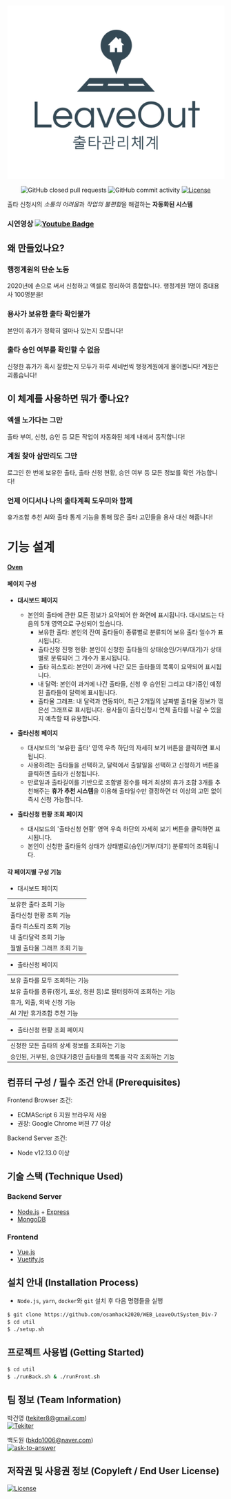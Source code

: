 <p align="center"><img src="LeaveOut-logo.png"></p>
<p align="center">
<img alt="GitHub closed pull requests" src="https://img.shields.io/github/issues-pr-closed/osamhack2020/WEB_LeaveOutSystem_Div-7?style=for-the-badge">
<img alt="GitHub commit activity" src="https://img.shields.io/github/commit-activity/y/osamhack2020/WEB_LeaveOutSystem_Div-7?style=for-the-badge">
<a href="LICENSE.md"><img src="https://img.shields.io/github/license/osamhack2020/WEB_LeaveOutSystem_Div-7?style=for-the-badge" alt="License"></a>
</p>


출타 신청시의 *소통의 어려움*과 *작업의 불편함*을 해결하는 **자동화된 시스템**

### 시연영상 [![Youtube Badge](https://img.shields.io/badge/Youtube-ff0000?style=flat-square&logo=youtube&link=https://youtu.be/Hc-uen8y0mc)](https://youtu.be/Hc-uen8y0mc) 

## 왜 만들었나요?

### 행정계원의 단순 노동

2020년에 손으로 써서 신청하고 엑셀로 정리하여 종합합니다. 행정계원 1명이 중대용사 100명분을!

### 용사가 보유한 출타 확인불가

본인이 휴가가 정확히 얼마나 있는지 모릅니다!

### 출타 승인 여부를 확인할 수 없음

신청한 휴가가 혹시 잘렸는지 모두가 하루 세네번씩 행정계원에게 물어봅니다! 계원은 괴롭습니다!

## 이 체계를 사용하면 뭐가 좋나요?

### 엑셀 노가다는 그만

출타 부여, 신청, 승인 등 모든 작업이 자동화된 체계 내에서 동작합니다!

### 계원 찾아 삼만리도 그만

로그인 한 번에 보유한 출타, 출타 신청 현황, 승인 여부 등 모든 정보를 확인 가능합니다!

### 언제 어디서나 나의 출타계획 도우미와 함께

휴가조합 추천 AI와 출타 통계 기능을 통해 많은 출타 고민들을 용사 대신 해줍니다!

# 기능 설계

**[Oven](https://ovenapp.io/view/PCf6ZCxAgq8ROY5VMIlacoo4sQgquEBH/Pnctr)**

#### 페이지 구성

- **대시보드 페이지**
  - 본인의 출타에 관한 모든 정보가 요약되어 한 화면에 표시됩니다. 대시보드는 다음의 5개 영역으로 구성되어 있습니다.
    - 보유한 출타: 본인의 잔여 출타들이 종류별로 분류되어 보유 출타 일수가 표시됩니다.
    - 출타신청 진행 현황: 본인이 신청한 출타들의 상태(승인/거부/대기)가 상태별로 분류되어 그 개수가 표시됩니다.
    - 출타 히스토리: 본인이 과거에 나간 모든 출타들의 목록이 요약되어 표시됩니다.
    - 내 달력: 본인이 과거에 나간 출타들, 신청 후 승인된 그리고 대기중인 예정된 출타들이 달력에 표시됩니다.
    - 출타율 그래프: 내 달력과 연동되어, 최근 2개월의 날짜별 출타율 정보가 꺾은선 그래프로 표시됩니다. 용사들이 출타신청시 언제 출타를 나갈 수 있을지 예측할 때 유용합니다.

- **출타신청 페이지**
  - 대시보드의 '보유한 출타' 영역 우측 하단의 자세히 보기 버튼을 클릭하면 표시됩니다.
  - 사용하려는 출타들을 선택하고, 달력에서 출발일을 선택하고 신청하기 버튼을 클릭하면 출타가 신청됩니다.
  - 만료일과 출타길이를 기반으로 조합별 점수를 매겨 최상의 휴가 조합 3개를 추천해주는 **휴가 추천 시스템**을 이용해 출타일수만 결정하면 더 이상의 고민 없이 즉시 신청 가능합니다.

- **출타신청 현황 조회 페이지**
  - 대시보드의 '출타신청 현황' 영역 우측 하단의 자세히 보기 버튼을 클릭하면 표시됩니다.
  - 본인이 신청한 출타들의 상태가 상태별로(승인/거부/대기) 분류되어 조회됩니다.

#### 각 페이지별 구성 기능

- 대시보드 페이지 <br>
<table>
   <tbody>
<tr><td>보유한 출타 조회 기능</td></tr>
<tr><td>출타신청 현황 조회 기능</td></tr>
<tr><td>출타 히스토리 조회 기능</td></tr>
<tr><td>내 출타달력 조회 기능</td></tr>
<tr><td>월별 출타율 그래프 조회 기능</td></tr>
   </tbody>
</table>

- 출타신청 페이지<br>
<table>
   <tbody>
<tr><td>보유 출타를 모두 조회하는 기능</td></tr>
<tr><td>보유 출타를 종류(정기, 포상, 청원 등)로 필터링하여 조회하는 기능</td></tr>
<tr><td>휴가, 외출, 외박 신청 기능</td></tr>
<tr><td>AI 기반 휴가조합 추천 기능</td></tr>
   </tbody>
</table>

- 출타신청 현황 조회 페이지 <br>

<table>
   <tbody>
<tr><td>신청한 모든 출타의 상세 정보를 조회하는 기능</td></tr>
<tr><td>승인된, 거부된, 승인대기중인 출타들의 목록을 각각 조회하는 기능</td></tr>
   </tbody>
</table>

## 컴퓨터 구성 / 필수 조건 안내 (Prerequisites)

Frontend Browser 조건:

- ECMAScript 6 지원 브라우저 사용
- 권장: Google Chrome 버젼 77 이상

Backend Server 조건:

- Node v12.13.0 이상

## 기술 스택 (Technique Used)

### Backend Server

- [Node.js](https://nodejs.org) + [Express](https://expressjs.com/)
- [MongoDB](https://www.mongodb.com/)

### Frontend

- [Vue.js](https://vuejs.org/)
- [Vuetify.js](https://vuetifyjs.com/)

## 설치 안내 (Installation Process)

- `Node.js`, `yarn`, `docker`와 `git` 설치 후 다음 명령들을 실행

```bash
$ git clone https://github.com/osamhack2020/WEB_LeaveOutSystem_Div-7
$ cd util
$ ./setup.sh
```

## 프로젝트 사용법 (Getting Started)

```bash
$ cd util
$ ./runBack.sh & ./runFront.sh
```

## 팀 정보 (Team Information)

박건영 (tekiter8@gmail.com)<br>
<a href="https://github.com/Tekiter"><img src="https://img.shields.io/badge/Github-Tekiter-green?style=flat&logo=github" alt="Tekiter"></a>

백도원 (bkdo1006@naver.com)<br>
<a href="https://github.com/ask-to-answer"><img src="https://img.shields.io/badge/Github-ask--to--answer-green?style=flat&logo=github" alt="ask-to-answer"></a>

## 저작권 및 사용권 정보 (Copyleft / End User License)

<a href="LICENSE.md"><img src="https://img.shields.io/github/license/osamhack2020/WEB_LeaveOutSystem_Div-7?label=%EB%9D%BC%EC%9D%B4%EC%84%A0%EC%8A%A4" alt="License"></a>
